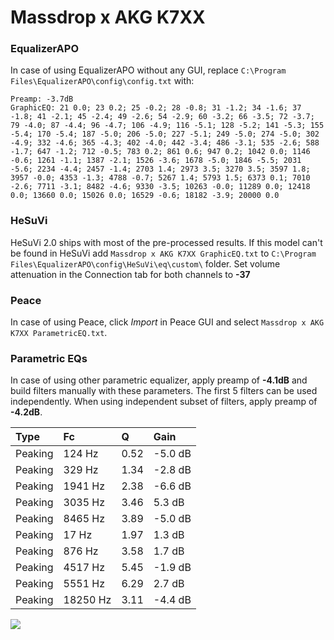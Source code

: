 # Massdrop x AKG K7XX

### EqualizerAPO
In case of using EqualizerAPO without any GUI, replace `C:\Program Files\EqualizerAPO\config\config.txt`
with:
```
Preamp: -3.7dB
GraphicEQ: 21 0.0; 23 0.2; 25 -0.2; 28 -0.8; 31 -1.2; 34 -1.6; 37 -1.8; 41 -2.1; 45 -2.4; 49 -2.6; 54 -2.9; 60 -3.2; 66 -3.5; 72 -3.7; 79 -4.0; 87 -4.4; 96 -4.7; 106 -4.9; 116 -5.1; 128 -5.2; 141 -5.3; 155 -5.4; 170 -5.4; 187 -5.0; 206 -5.0; 227 -5.1; 249 -5.0; 274 -5.0; 302 -4.9; 332 -4.6; 365 -4.3; 402 -4.0; 442 -3.4; 486 -3.1; 535 -2.6; 588 -1.7; 647 -1.2; 712 -0.5; 783 0.2; 861 0.6; 947 0.2; 1042 0.0; 1146 -0.6; 1261 -1.1; 1387 -2.1; 1526 -3.6; 1678 -5.0; 1846 -5.5; 2031 -5.6; 2234 -4.4; 2457 -1.4; 2703 1.4; 2973 3.5; 3270 3.5; 3597 1.8; 3957 -0.0; 4353 -1.3; 4788 -0.7; 5267 1.4; 5793 1.5; 6373 0.1; 7010 -2.6; 7711 -3.1; 8482 -4.6; 9330 -3.5; 10263 -0.0; 11289 0.0; 12418 0.0; 13660 0.0; 15026 0.0; 16529 -0.6; 18182 -3.9; 20000 0.0
```

### HeSuVi
HeSuVi 2.0 ships with most of the pre-processed results. If this model can't be found in HeSuVi add
`Massdrop x AKG K7XX GraphicEQ.txt` to `C:\Program Files\EqualizerAPO\config\HeSuVi\eq\custom\` folder.
Set volume attenuation in the Connection tab for both channels to **-37**

### Peace
In case of using Peace, click *Import* in Peace GUI and select `Massdrop x AKG K7XX ParametricEQ.txt`.

### Parametric EQs
In case of using other parametric equalizer, apply preamp of **-4.1dB** and build filters manually
with these parameters. The first 5 filters can be used independently.
When using independent subset of filters, apply preamp of **-4.2dB**.

| Type    | Fc       |    Q | Gain    |
|:--------|:---------|:-----|:--------|
| Peaking | 124 Hz   | 0.52 | -5.0 dB |
| Peaking | 329 Hz   | 1.34 | -2.8 dB |
| Peaking | 1941 Hz  | 2.38 | -6.6 dB |
| Peaking | 3035 Hz  | 3.46 | 5.3 dB  |
| Peaking | 8465 Hz  | 3.89 | -5.0 dB |
| Peaking | 17 Hz    | 1.97 | 1.3 dB  |
| Peaking | 876 Hz   | 3.58 | 1.7 dB  |
| Peaking | 4517 Hz  | 5.45 | -1.9 dB |
| Peaking | 5551 Hz  | 6.29 | 2.7 dB  |
| Peaking | 18250 Hz | 3.11 | -4.4 dB |

![](https://raw.githubusercontent.com/jaakkopasanen/AutoEq/master/results/innerfidelity/sbaf-serious/Massdrop%20x%20AKG%20K7XX/Massdrop%20x%20AKG%20K7XX.png)